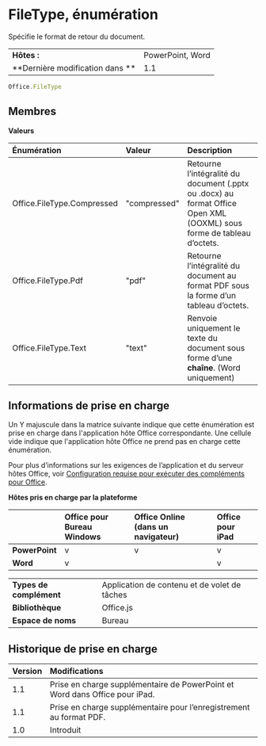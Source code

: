 
# FileType, énumération
Spécifie le format de retour du document.

|||
|:-----|:-----|
|**Hôtes :**|PowerPoint, Word|
|**Dernière modification dans **|1.1|

```js
Office.FileType
```


## Membres


**Valeurs**


|**Énumération**|**Valeur**|**Description**|
|:-----|:-----|:-----|
|Office.FileType.Compressed|"compressed"|Retourne l’intégralité du document (.pptx ou .docx) au format Office Open XML (OOXML) sous forme de tableau d’octets.|
|Office.FileType.Pdf|"pdf"|Retourne l’intégralité du document au format PDF sous la forme d’un tableau d’octets.|
|Office.FileType.Text|"text"|Renvoie uniquement le texte du document sous forme d’une **chaîne**. (Word uniquement)|

## Informations de prise en charge


Un Y majuscule dans la matrice suivante indique que cette énumération est prise en charge dans l'application hôte Office correspondante. Une cellule vide indique que l'application hôte Office ne prend pas en charge cette énumération.

Pour plus d’informations sur les exigences de l’application et du serveur hôtes Office, voir [Configuration requise pour exécuter des compléments pour Office](../../docs/overview/requirements-for-running-office-add-ins.md).


**Hôtes pris en charge par la plateforme**


||**Office pour Bureau Windows**|**Office Online (dans un navigateur)**|**Office pour iPad**|
|:-----|:-----|:-----|:-----|
|**PowerPoint**|v|v|v|
|**Word**|v||v|

|||
|:-----|:-----|
|**Types de complément**|Application de contenu et de volet de tâches|
|**Bibliothèque**|Office.js|
|**Espace de noms**|Bureau|

## Historique de prise en charge


|**Version**|**Modifications**|
|:-----|:-----|
|1.1|Prise en charge supplémentaire de PowerPoint et Word dans Office pour iPad.|
|1.1|Prise en charge supplémentaire pour l’enregistrement au format PDF.|
|1.0|Introduit|
